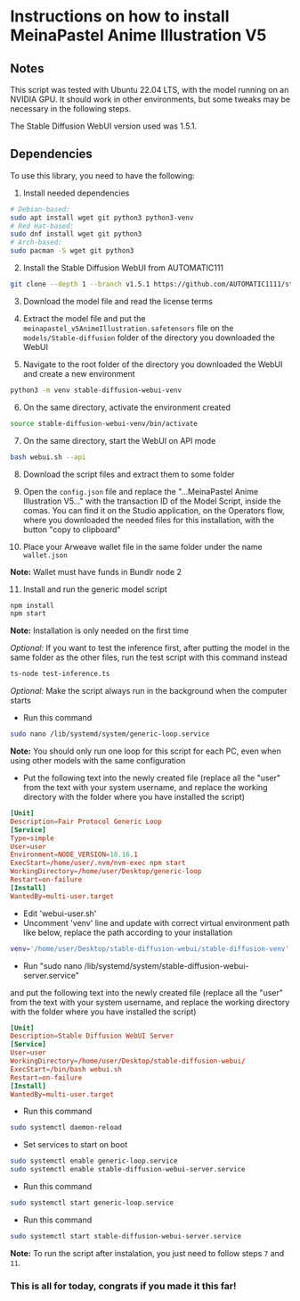 # Instructions on how to install MeinaPastel Anime Illustration V5

## Notes

This script was tested with Ubuntu 22.04 LTS, with the model running on an NVIDIA GPU. It should work in other environments, but some tweaks may be necessary in the following steps.

The Stable Diffusion WebUI version used was 1.5.1.

## Dependencies

To use this library, you need to have the following:

1. Install needed dependencies

```sh
# Debian-based:
sudo apt install wget git python3 python3-venv
# Red Hat-based:
sudo dnf install wget git python3
# Arch-based:
sudo pacman -S wget git python3
```

2. Install the Stable Diffusion WebUI from AUTOMATIC111

```sh
git clone --depth 1 --branch v1.5.1 https://github.com/AUTOMATIC1111/stable-diffusion-webui.git
```

3. Download the model file and read the license terms

4. Extract the model file and put the `meinapastel_v5AnimeIllustration.safetensors` file on the `models/Stable-diffusion` folder of the directory you downloaded the WebUI

5. Navigate to the root folder of the directory you downloaded the WebUI and create a new environment

```sh
python3 -m venv stable-diffusion-webui-venv
```

6. On the same directory, activate the environment created

```sh
source stable-diffusion-webui-venv/bin/activate
```

7. On the same directory, start the WebUI on API mode

```sh
bash webui.sh --api
```

8. Download the script files and extract them to some folder

9. Open the `config.json` file and replace the "...MeinaPastel Anime Illustration V5..." with the transaction ID of the Model Script, inside the comas. You can find it on the Studio application, on the Operators flow, where you downloaded the needed files for this installation, with the button "copy to clipboard"

10. Place your Arweave wallet file in the same folder under the name `wallet.json`

**Note:** Wallet must have funds in Bundlr node 2

11. Install and run the generic model script

```bash
npm install
npm start
```

**Note:** Installation is only needed on the first time

*Optional:* If you want to test the inference first, after putting the model in the same folder as the other files, run the test script with this command instead

```bash
ts-node test-inference.ts
```

*Optional:* Make the script always run in the background when the computer starts

* Run this command

```sh
sudo nano /lib/systemd/system/generic-loop.service
```

**Note:** You should only run one loop for this script for each PC, even when using other models with the same configuration

* Put the following text into the newly created file (replace all the "user" from the text with your system username, and replace the working directory with the folder where you have installed the script)

```conf
[Unit]
Description=Fair Protocol Generic Loop
[Service]
Type=simple
User=user
Environment=NODE_VERSION=18.16.1
ExecStart=/home/user/.nvm/nvm-exec npm start
WorkingDirectory=/home/user/Desktop/generic-loop
Restart=on-failure
[Install]
WantedBy=multi-user.target
```

* Edit 'webui-user.sh'
* Uncomment 'venv' line and update with correct virtual environment path like below, replace the path according to your installation

```sh
venv='/home/user/Desktop/stable-diffusion-webui/stable-diffusion-venv'
```

* Run "sudo nano /lib/systemd/system/stable-diffusion-webui-server.service"

and put the following text into the newly created file (replace all the "user" from the text with your system username, and replace the working directory with the folder where you have installed the script)

```conf
[Unit]
Description=Stable Diffusion WebUI Server
[Service]
User=user
WorkingDirectory=/home/user/Desktop/stable-diffusion-webui/
ExecStart=/bin/bash webui.sh
Restart=on-failure
[Install]
WantedBy=multi-user.target
```

* Run this command

```sh
sudo systemctl daemon-reload
```

* Set services to start on boot

```sh
sudo systemctl enable generic-loop.service
sudo systemctl enable stable-diffusion-webui-server.service
```

* Run this command

```sh
sudo systemctl start generic-loop.service
```

* Run this command

```sh
sudo systemctl start stable-diffusion-webui-server.service
```

**Note:** To run the script after instalation, you just need to follow steps `7` and `11`.

### This is all for today, congrats if you made it this far!
